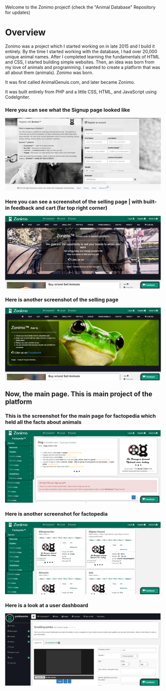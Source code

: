 Welcome to the Zonimo project! (check the "Animal Database" Repository for updates)

# Overview
Zonimo was a project which I started working on in late 2015 and I build it entirely.
By the time I started working with the database, I had over 20,000 unique animal names.
After I completed learning the fundamentals of HTML and CSS, I started building simple websites.
Then, an idea was born from my love of animals and programming. I wanted to create a platform that was all about them (animals). Zonimo was born.

It was first called AnimalGenuis.com, and later became Zonimo.

It was built entirely from PHP and a little CSS, HTML, and JavaScript using CodeIgniter.

### Here you can see what the Signup page looked like

![Login to Zonimo image](https://github.com/gradikay/Zonimoold/blob/master/zonimo1.PNG)

### Here you can see a screenshot of the selling page | with built-in feedback and cart (far top right corner)

![Buy&Sell to Zonimo image](https://github.com/gradikay/Zonimoold/blob/master/zonimo2.PNG) 

### Here is another screenshot of the selling page

![Buy&Sell to Zonimo image](https://github.com/gradikay/Zonimoold/blob/master/zonimo3.PNG)

## Now, the main page. This is main project of the platform

### This is the screenshot for the main page for factopedia which held all the facts about animals

![Buy&Sell to Zonimo image](https://github.com/gradikay/Zonimoold/blob/master/zonimo4.PNG)

### Here is another screenshot for factopedia

![Buy&Sell to Zonimo image](https://github.com/gradikay/Zonimoold/blob/master/zonimo5.PNG)

### Here is a look at a user dashboard

![Buy&Sell to Zonimo image](https://github.com/gradikay/Zonimoold/blob/master/zonimo7.PNG)
